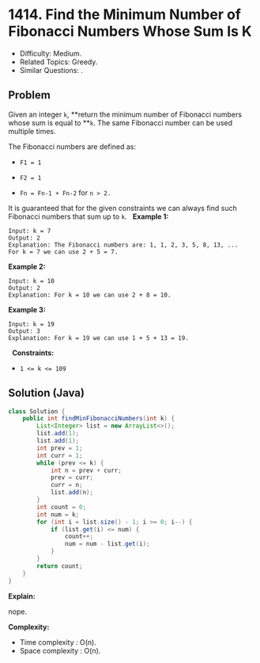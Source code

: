 # 1414. Find the Minimum Number of Fibonacci Numbers Whose Sum Is K

- Difficulty: Medium.
- Related Topics: Greedy.
- Similar Questions: .

## Problem

Given an integer ```k```, **return the minimum number of Fibonacci numbers whose sum is equal to **```k```. The same Fibonacci number can be used multiple times.

The Fibonacci numbers are defined as:


	
- ```F1 = 1```
	
- ```F2 = 1```
	
- ```Fn = Fn-1 + Fn-2``` for ```n > 2.```

It is guaranteed that for the given constraints we can always find such Fibonacci numbers that sum up to ```k```.
 
**Example 1:**

```
Input: k = 7
Output: 2 
Explanation: The Fibonacci numbers are: 1, 1, 2, 3, 5, 8, 13, ... 
For k = 7 we can use 2 + 5 = 7.
```

**Example 2:**

```
Input: k = 10
Output: 2 
Explanation: For k = 10 we can use 2 + 8 = 10.
```

**Example 3:**

```
Input: k = 19
Output: 3 
Explanation: For k = 19 we can use 1 + 5 + 13 = 19.
```

 
**Constraints:**


	
- ```1 <= k <= 109```



## Solution (Java)

```java
class Solution {
    public int findMinFibonacciNumbers(int k) {
        List<Integer> list = new ArrayList<>();
        list.add(1);
        list.add(1);
        int prev = 1;
        int curr = 1;
        while (prev <= k) {
            int n = prev + curr;
            prev = curr;
            curr = n;
            list.add(n);
        }
        int count = 0;
        int num = k;
        for (int i = list.size() - 1; i >= 0; i--) {
            if (list.get(i) <= num) {
                count++;
                num = num - list.get(i);
            }
        }
        return count;
    }
}
```

**Explain:**

nope.

**Complexity:**

* Time complexity : O(n).
* Space complexity : O(n).

